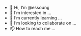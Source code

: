 - 👋 Hi, I’m @essoung
- 👀 I’m interested in ...
- 🌱 I’m currently learning ...
- 💞️ I’m looking to collaborate on ...
- 📫 How to reach me ...

<!---
essoung/essoung is a ✨ special ✨ repository because its `README.md` (this file) appears on your GitHub profile.
You can click the Preview link to take a look at your changes.
--->
